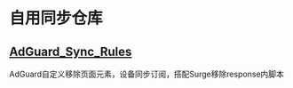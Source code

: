 # 自用同步仓库

## [AdGuard_Sync_Rules](https://raw.githubusercontent.com/as1rkiv/sync/main/AdGuard_Sync_Rules.txt)
AdGuard自定义移除页面元素，设备同步订阅，搭配Surge移除response内脚本
